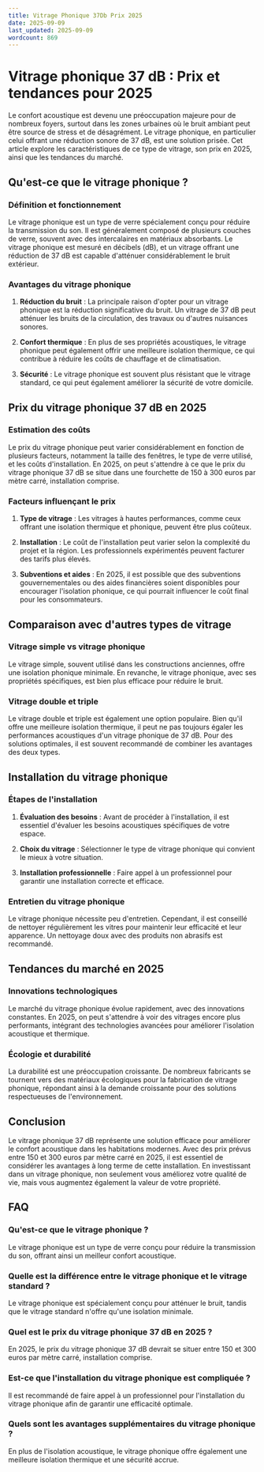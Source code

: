 ```yaml
---
title: Vitrage Phonique 37Db Prix 2025
date: 2025-09-09
last_updated: 2025-09-09
wordcount: 869
---
```


# Vitrage phonique 37 dB : Prix et tendances pour 2025

Le confort acoustique est devenu une préoccupation majeure pour de nombreux foyers, surtout dans les zones urbaines où le bruit ambiant peut être source de stress et de désagrément. Le vitrage phonique, en particulier celui offrant une réduction sonore de 37 dB, est une solution prisée. Cet article explore les caractéristiques de ce type de vitrage, son prix en 2025, ainsi que les tendances du marché.

## Qu'est-ce que le vitrage phonique ?

### Définition et fonctionnement

Le vitrage phonique est un type de verre spécialement conçu pour réduire la transmission du son. Il est généralement composé de plusieurs couches de verre, souvent avec des intercalaires en matériaux absorbants. Le vitrage phonique est mesuré en décibels (dB), et un vitrage offrant une réduction de 37 dB est capable d'atténuer considérablement le bruit extérieur.

### Avantages du vitrage phonique

1. **Réduction du bruit** : La principale raison d'opter pour un vitrage phonique est la réduction significative du bruit. Un vitrage de 37 dB peut atténuer les bruits de la circulation, des travaux ou d'autres nuisances sonores.
   
2. **Confort thermique** : En plus de ses propriétés acoustiques, le vitrage phonique peut également offrir une meilleure isolation thermique, ce qui contribue à réduire les coûts de chauffage et de climatisation.

3. **Sécurité** : Le vitrage phonique est souvent plus résistant que le vitrage standard, ce qui peut également améliorer la sécurité de votre domicile.

## Prix du vitrage phonique 37 dB en 2025

### Estimation des coûts

Le prix du vitrage phonique peut varier considérablement en fonction de plusieurs facteurs, notamment la taille des fenêtres, le type de verre utilisé, et les coûts d'installation. En 2025, on peut s'attendre à ce que le prix du vitrage phonique 37 dB se situe dans une fourchette de 150 à 300 euros par mètre carré, installation comprise.

### Facteurs influençant le prix

1. **Type de vitrage** : Les vitrages à hautes performances, comme ceux offrant une isolation thermique et phonique, peuvent être plus coûteux.
   
2. **Installation** : Le coût de l'installation peut varier selon la complexité du projet et la région. Les professionnels expérimentés peuvent facturer des tarifs plus élevés.

3. **Subventions et aides** : En 2025, il est possible que des subventions gouvernementales ou des aides financières soient disponibles pour encourager l'isolation phonique, ce qui pourrait influencer le coût final pour les consommateurs.

## Comparaison avec d'autres types de vitrage

### Vitrage simple vs vitrage phonique

Le vitrage simple, souvent utilisé dans les constructions anciennes, offre une isolation phonique minimale. En revanche, le vitrage phonique, avec ses propriétés spécifiques, est bien plus efficace pour réduire le bruit.

### Vitrage double et triple

Le vitrage double et triple est également une option populaire. Bien qu'il offre une meilleure isolation thermique, il peut ne pas toujours égaler les performances acoustiques d'un vitrage phonique de 37 dB. Pour des solutions optimales, il est souvent recommandé de combiner les avantages des deux types.

## Installation du vitrage phonique

### Étapes de l'installation

1. **Évaluation des besoins** : Avant de procéder à l'installation, il est essentiel d'évaluer les besoins acoustiques spécifiques de votre espace.

2. **Choix du vitrage** : Sélectionner le type de vitrage phonique qui convient le mieux à votre situation.

3. **Installation professionnelle** : Faire appel à un professionnel pour garantir une installation correcte et efficace.

### Entretien du vitrage phonique

Le vitrage phonique nécessite peu d'entretien. Cependant, il est conseillé de nettoyer régulièrement les vitres pour maintenir leur efficacité et leur apparence. Un nettoyage doux avec des produits non abrasifs est recommandé.

## Tendances du marché en 2025

### Innovations technologiques

Le marché du vitrage phonique évolue rapidement, avec des innovations constantes. En 2025, on peut s'attendre à voir des vitrages encore plus performants, intégrant des technologies avancées pour améliorer l'isolation acoustique et thermique.

### Écologie et durabilité

La durabilité est une préoccupation croissante. De nombreux fabricants se tournent vers des matériaux écologiques pour la fabrication de vitrage phonique, répondant ainsi à la demande croissante pour des solutions respectueuses de l'environnement.

## Conclusion

Le vitrage phonique 37 dB représente une solution efficace pour améliorer le confort acoustique dans les habitations modernes. Avec des prix prévus entre 150 et 300 euros par mètre carré en 2025, il est essentiel de considérer les avantages à long terme de cette installation. En investissant dans un vitrage phonique, non seulement vous améliorez votre qualité de vie, mais vous augmentez également la valeur de votre propriété.

## FAQ

### Qu'est-ce que le vitrage phonique ?

Le vitrage phonique est un type de verre conçu pour réduire la transmission du son, offrant ainsi un meilleur confort acoustique.

### Quelle est la différence entre le vitrage phonique et le vitrage standard ?

Le vitrage phonique est spécialement conçu pour atténuer le bruit, tandis que le vitrage standard n'offre qu'une isolation minimale.

### Quel est le prix du vitrage phonique 37 dB en 2025 ?

En 2025, le prix du vitrage phonique 37 dB devrait se situer entre 150 et 300 euros par mètre carré, installation comprise.

### Est-ce que l'installation du vitrage phonique est compliquée ?

Il est recommandé de faire appel à un professionnel pour l'installation du vitrage phonique afin de garantir une efficacité optimale.

### Quels sont les avantages supplémentaires du vitrage phonique ?

En plus de l'isolation acoustique, le vitrage phonique offre également une meilleure isolation thermique et une sécurité accrue.